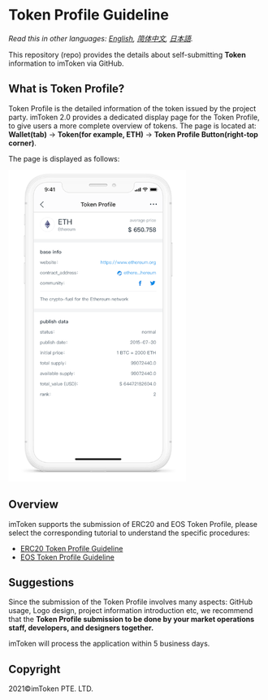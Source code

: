 # Token Profile Guideline

*Read this in other languages: [English](README.md), [简体中文](README.zh-CN.md), [日本語](README.ja-JP.md).*

This repository (repo) provides the details about self-submitting **Token** information to imToken via GitHub.

## What is Token Profile?

Token Profile is the detailed information of the token issued by the project party. imToken 2.0 provides a dedicated display page for the Token Profile, to give users a more complete overview of tokens.
The page is located at:
**Wallet(tab)** -> **Token(for example, ETH)** -> **Token Profile Button(right-top corner)**.



The page is displayed as follows:

![Wallet Tab](tutorial/sample.png)


##  Overview

imToken supports the submission of ERC20 and EOS Token Profile, please select the corresponding tutorial to understand the specific procedures:
- [ERC20 Token Profile Guideline](tutorial/erc20-tutorial.en.md)
- [EOS Token Profile Guideline](tutorial/eos-tutorial.en.md)


## Suggestions

Since the submission of the Token Profile involves many aspects: GitHub usage, Logo design, project information introduction etc, we recommend that the **Token Profile submission to be done by your market operations staff, developers, and designers together.**

imToken will process the application within 5 business days.

## Copyright

2021&copy;imToken PTE. LTD.
